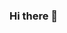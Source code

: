 ### Hi there 👋

<!--
**belenfiuza1/belenfiuza1** is a ✨ _special_ ✨ repository because its `README.md` (this file) appears on your GitHub profile.

¡Hola! Mi nombre es Maria Belen 🔭
Soy estudiante de Ingenieria en Sistemas Informaticos en la UAI.
Actualmente me encuentro cursando mi segundo año de carrera 
con amplios conociemientos en:
 - C#
 - .NET
 - SQL
 - OOP
 - SP
¡Espero con ansias lograr mi titulo de Analista en Sistemas Informaticos
el año entrante! Con 11 materias ya aprobadas, 5 en curso... ¡y contando!🌱

¿Como contactarme? 📫 
Mi mail: belenfiuza@hotmail.com
Mi LinkedIn: (https://www.linkedin.com/in/mariabelenfiuza/)


